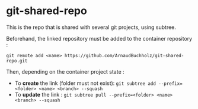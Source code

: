 # git-shared-repo

This is the repo that is shared with several git projects, using subtree.

Beforehand, the linked repository must be added to the container repository :

`git remote add <name> https://github.com/ArnaudBuchholz/git-shared-repo.git`

Then, depending on the container project state :

* To **create** the link (folder must not exist): `git subtree add --prefix=<folder> <name> <branch> --squash`
* To **update** the link : `git subtree pull --prefix=<folder> <name> <branch> --squash`

